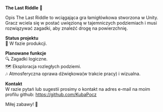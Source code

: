 **The Last Riddle** 🧩

Opis
The Last Riddle to wciągająca gra łamigłówkowa stworzona w Unity. Gracz wciela się w postać uwięzioną w tajemniczych podziemiach i musi rozwiązywać zagadki, aby znaleźć drogę na powierzchnię.

**Status projektu**  
🚧 W fazie produkcji.

**Planowane funkcje**  
🔍 Zagadki logiczne.  
🗺️ Eksploracja rozległych podziemi.  
🎶 Atmosferyczna oprawa dźwiękowa(w trakcie pracy) i wizualna.  

**Kontakt**  
W razie pytań lub sugestii prosimy o kontakt na adres e-mail na moim profilu github: https://github.com/KubaPocz

Miłej zabawy! 🎉
